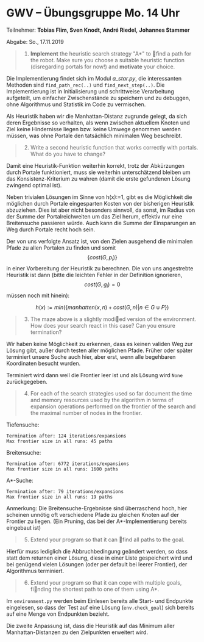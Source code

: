 # GWV – Übungsgruppe Mo. 14 Uhr

Teilnehmer: **Tobias Flim, Sven Knodt, André Riedel,** **Johannes Stammer**

Abgabe: So., 17.11.2019



> 1. **Implement** the heuristic search strategy "A*" to find a path for the robot. Make sure you choose a suitable heuristic function (disregarding portals for now!) and **motivate** your choice.



Die Implementierung findet sich im Modul *a_star.py*, die interessanten Methoden sind `find_path_rec(..)` und `find_next_step(..)`. Die Implementierung ist in Initialisierung und schrittweise Verarbeitung aufgeteilt, um einfacher Zwischenstände zu speichern und zu debuggen, ohne Algorithmus und Statistik im Code zu vermischen.

Als Heuristik haben wir die Manhattan-Distanz zugrunde gelegt, da sich deren Ergebnisse so verhalten, als wenn zwischen aktuellem Knoten und Ziel keine Hindernisse liegen bzw. keine Umwege genommen werden müssen, was ohne Portale den tatsächlich minimalen Weg beschreibt.



> 2. Write a second heuristic function that works correctly with portals. What do you have to change?

Damit eine Heuristik-Funktion weiterhin korrekt, trotz der Abkürzungen durch Portale funktioniert, muss sie weiterhin unterschätzend bleiben um das Konsistenz-Kriterium zu wahren (damit die erste gefundenen Lösung zwingend optimal ist).

Neben trivialen Lösungen im Sinne von h(x):=1, gibt es die Möglichkeit die möglichen durch Portale eingesparten Kosten von der bisherigen Heuristik abzuziehen. Dies ist aber nicht besonders sinnvoll, da sonst, im Radius von der Summe der Portalreichweiten um das Ziel herum, effektiv nur eine Breitensuche passieren würde. Auch kann die Summe der Einsparungen an Weg durch Portale recht hoch sein.

Der von uns verfolgte Ansatz ist, von den Zielen ausgehend die minimalen Pfade zu allen Portalen zu finden und somit $$\{ cost(G, p_i) \}$$ in einer Vorbereitung der Heuristik zu berechnen. Die von uns angestrebte Heuristik ist dann (bitte die leichten Fehler in der Definition ignorieren, $$cost(G, g_i) = 0$$ müssen noch mit hinein):

 $$h(x):= min(\{ manhatten(x, n) + cost(G,n) | n \in G \cup P \})$$



> 3. The maze above is a slightly modied version of the environment. How does your search react in this case? Can you ensure termination?

Wir haben keine Möglichkeit zu erkennen, dass es keinen validen Weg zur Lösung gibt, außer durch testen aller möglichen Pfade. Früher oder später terminiert unsere Suche auch hier, aber erst, wenn alle begehbaren Koordinaten besucht wurden.

Terminiert wird dann weil die Frontier leer ist und als Lösung wird `None` zurückgegeben.



> 4. For each of the search strategies used so far document the time and memory resources used by the algorithm in terms of expansion operations performed on the frontier of the search and the maximal number of nodes in the frontier.

Tiefensuche:

```
Termination after: 124 iterations/expansions
Max frontier size in all runs: 45 paths
```

Breitensuche:

```
Termination after: 6772 iterations/expansions
Max frontier size in all runs: 1600 paths
```

A*-Suche:

```
Termination after: 79 iterations/expansions
Max frontier size in all runs: 19 paths
```

Anmerkung: Die Breitensuche-Ergebnisse sind überraschend hoch, hier scheinen unnötig oft verschiedene Pfade zu gleichen Knoten auf der Frontier zu liegen. (Ein Pruning, das bei der A*-Implementierung bereits eingebaut ist)




> 5. Extend your program so that it can find all paths to the goal.

Hierfür muss lediglich die Abbruchbedingung geändert werden, so dass statt dem returnen einer Lösung, diese in einer Liste gespeichert wird und bei genügend vielen Lösungen (oder per default bei leerer Frontier), der Algorithmus terminiert.



> 6. Extend your program so that it can cope with multiple goals, finding the shortest path to one of them using A*.

Im `environment.py` werden beim Einlesen bereits alle Start- und Endpunkte eingelesen, so dass der Test auf eine Lösung (`env.check_goal`) sich bereits auf eine Menge von Endpunkten bezieht.

Die zweite Anpassung ist, dass die Heuristik auf das Minimum aller Manhattan-Distanzen zu den Zielpunkten erweitert wird.